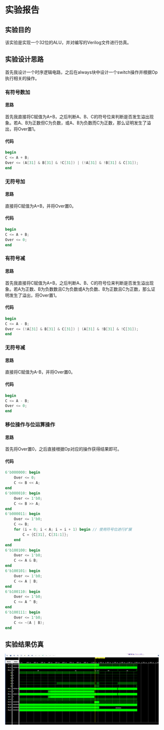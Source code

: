 # 实验报告

## 实验目的

该实验是实现一个32位的ALU，并对编写的Verilog文件进行仿真。

## 实验设计思路

首先我设计一个时序逻辑电路，之后在always块中设计一个switch操作并根据Op执行相关的操作。

### 有符号数加

#### 思路

首先我直接将C赋值为A+B，之后判断A、B、C的符号位来判断是否发生溢出现象。若A、B为正数但C为负数，或A、B为负数而C为正数，那么证明发生了溢出，将Over置1。

#### 代码

```verilog
begin
C <= A + B;
Over <= (A[31] & B[31] & !C[31]) | (!A[31] & !B[31] & C[31]); 
end
```

### 无符号加

#### 思路

直接将C赋值为A+B，并将Over置0。

#### 代码

```verilog
begin
C <= A + B;
Over <= 0;
end
```

### 有符号减

#### 思路

首先我直接将C赋值为A+B，之后判断A、B、C的符号位来判断是否发生溢出现象。若A为正数、B为负数数且C为负数或A为负数、B为正数且C为正数，那么证明发生了溢出，将Over置1。

#### 代码

```verilog
begin
C <= A - B;
Over <= (!A[31] & B[31] & C[31]) | (A[31] & !B[31] & !C[31]);
end
```

### 无符号减

#### 思路

直接将C赋值为A-B，并将Over置0。

#### 代码

```verilog
begin
C <= A - B;
Over <= 0;
end
```

### 移位操作与位运算操作

#### 思路

首先将Over置0，之后直接根据Op对应的操作获得结果即可。

#### 代码

```verilog
6'b000000: begin
    Over <= 0;
    C <= B << A;
end
6'b000010: begin
    Over <= 1'b0;
    C <= B >> A;
end
6'b000011: begin
    Over <= 1'b0;
    C <= B;
    for (i = 0; i < A; i = i + 1) begin // 使用符号位进行扩展
        C = {C[31], C[31:1]};
    end
end
6'b100100: begin
    Over <= 1'b0;
    C <= A & B;
end
6'b100101: begin
    Over <= 1'b0;
    C <= A | B;
end
6'b100110: begin
    Over <= 1'b0;
    C <= A ^ B;
end
6'b100111: begin
    Over <= 1'b0;
    C <= ~(A | B);
end
```

## 实验结果仿真

![](./实验报告.assets/实验结果.png)